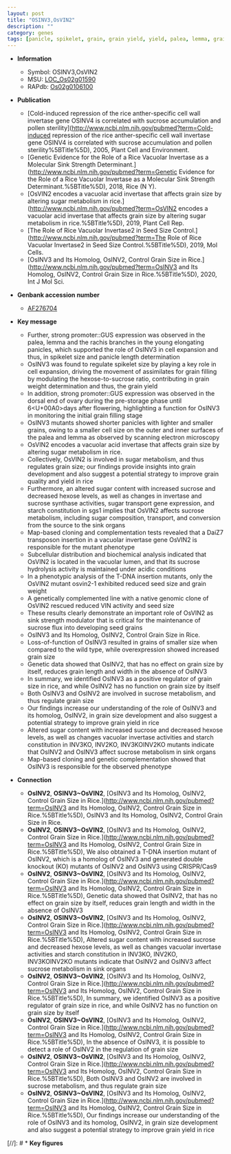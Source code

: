 ```yaml
---
layout: post
title: "OSINV3,OsVIN2"
description: ""
category: genes
tags: [panicle, spikelet, grain, grain yield, yield, palea, lemma, grain filling, grain weight, development, starch, map-based cloning, grain size, sugar, quality, sucrose, grain quality, seed, seed size, grain length]
---
```


* **Information**  
    + Symbol: OSINV3,OsVIN2  
    + MSU: [LOC_Os02g01590](http://rice.plantbiology.msu.edu/cgi-bin/ORF_infopage.cgi?orf=LOC_Os02g01590)  
    + RAPdb: [Os02g0106100](http://rapdb.dna.affrc.go.jp/viewer/gbrowse_details/irgsp1?name=Os02g0106100)  

* **Publication**  
    + [Cold-induced repression of the rice anther-specific cell wall invertase gene OSINV4 is correlated with sucrose accumulation and pollen sterility](http://www.ncbi.nlm.nih.gov/pubmed?term=Cold-induced repression of the rice anther-specific cell wall invertase gene OSINV4 is correlated with sucrose accumulation and pollen sterility%5BTitle%5D), 2005, Plant Cell and Environment.
    + [Genetic Evidence for the Role of a Rice Vacuolar Invertase as a Molecular Sink Strength Determinant.](http://www.ncbi.nlm.nih.gov/pubmed?term=Genetic Evidence for the Role of a Rice Vacuolar Invertase as a Molecular Sink Strength Determinant.%5BTitle%5D), 2018, Rice (N Y).
    + [OsVIN2 encodes a vacuolar acid invertase that affects grain size by altering sugar metabolism in rice.](http://www.ncbi.nlm.nih.gov/pubmed?term=OsVIN2 encodes a vacuolar acid invertase that affects grain size by altering sugar metabolism in rice.%5BTitle%5D), 2019, Plant Cell Rep.
    + [The Role of Rice Vacuolar Invertase2 in Seed Size Control.](http://www.ncbi.nlm.nih.gov/pubmed?term=The Role of Rice Vacuolar Invertase2 in Seed Size Control.%5BTitle%5D), 2019, Mol Cells.
    + [OsINV3 and Its Homolog, OsINV2, Control Grain Size in Rice.](http://www.ncbi.nlm.nih.gov/pubmed?term=OsINV3 and Its Homolog, OsINV2, Control Grain Size in Rice.%5BTitle%5D), 2020, Int J Mol Sci.

* **Genbank accession number**  
    + [AF276704](http://www.ncbi.nlm.nih.gov/nuccore/AF276704)

* **Key message**  
    + Further, strong promoter::GUS expression was observed in the palea, lemma and the rachis branches in the young elongating panicles, which supported the role of OsINV3 in cell expansion and thus, in spikelet size and panicle length determination
    + OsINV3 was found to regulate spikelet size by playing a key role in cell expansion, driving the movement of assimilates for grain filling by modulating the hexose-to-sucrose ratio, contributing in grain weight determination and thus, the grain yield
    + In addition, strong promoter::GUS expression was observed in the dorsal end of ovary during the pre-storage phase until 6<U+00A0>days after flowering, highlighting a function for OsINV3 in monitoring the initial grain filling stage
    + OsINV3 mutants showed shorter panicles with lighter and smaller grains, owing to a smaller cell size on the outer and inner surfaces of the palea and lemma as observed by scanning electron microscopy
    + OsVIN2 encodes a vacuolar acid invertase that affects grain size by altering sugar metabolism in rice.
    + Collectively, OsVIN2 is involved in sugar metabolism, and thus regulates grain size; our findings provide insights into grain development and also suggest a potential strategy to improve grain quality and yield in rice
    + Furthermore, an altered sugar content with increased sucrose and decreased hexose levels, as well as changes in invertase and sucrose synthase activities, sugar transport gene expression, and starch constitution in sgs1 implies that OsVIN2 affects sucrose metabolism, including sugar composition, transport, and conversion from the source to the sink organs
    + Map-based cloning and complementation tests revealed that a DaiZ7 transposon insertion in a vacuolar invertase gene OsVIN2 is responsible for the mutant phenotype
    + Subcellular distribution and biochemical analysis indicated that OsVIN2 is located in the vacuolar lumen, and that its sucrose hydrolysis activity is maintained under acidic conditions
    + In a phenotypic analysis of the T-DNA insertion mutants, only the OsVIN2 mutant osvin2-1 exhibited reduced seed size and grain weight
    + A genetically complemented line with a native genomic clone of OsVIN2 rescued reduced VIN activity and seed size
    + These results clearly demonstrate an important role of OsVIN2 as sink strength modulator that is critical for the maintenance of sucrose flux into developing seed grains
    + OsINV3 and Its Homolog, OsINV2, Control Grain Size in Rice.
    + Loss-of-function of OsINV3 resulted in grains of smaller size when compared to the wild type, while overexpression showed increased grain size
    + Genetic data showed that OsINV2, that has no effect on grain size by itself, reduces grain length and width in the absence of OsINV3
    + In summary, we identified OsINV3 as a positive regulator of grain size in rice, and while OsINV2 has no function on grain size by itself
    + Both OsINV3 and OsINV2 are involved in sucrose metabolism, and thus regulate grain size
    + Our findings increase our understanding of the role of OsINV3 and its homolog, OsINV2, in grain size development and also suggest a potential strategy to improve grain yield in rice
    + Altered sugar content with increased sucrose and decreased hexose levels, as well as changes vacuolar invertase activities and starch constitution in INV3KO, INV2KO, INV3KOINV2KO mutants indicate that OsINV2 and OsINV3 affect sucrose metabolism in sink organs
    + Map-based cloning and genetic complementation showed that OsINV3 is responsible for the observed phenotype

* **Connection**  
    + __OsINV2__, __OSINV3~OsVIN2__, [OsINV3 and Its Homolog, OsINV2, Control Grain Size in Rice.](http://www.ncbi.nlm.nih.gov/pubmed?term=OsINV3 and Its Homolog, OsINV2, Control Grain Size in Rice.%5BTitle%5D), OsINV3 and Its Homolog, OsINV2, Control Grain Size in Rice.
    + __OsINV2__, __OSINV3~OsVIN2__, [OsINV3 and Its Homolog, OsINV2, Control Grain Size in Rice.](http://www.ncbi.nlm.nih.gov/pubmed?term=OsINV3 and Its Homolog, OsINV2, Control Grain Size in Rice.%5BTitle%5D),  We also obtained a T-DNA insertion mutant of OsINV2, which is a homolog of OsINV3 and generated double knockout (KO) mutants of OsINV2 and OsINV3 using CRISPR/Cas9
    + __OsINV2__, __OSINV3~OsVIN2__, [OsINV3 and Its Homolog, OsINV2, Control Grain Size in Rice.](http://www.ncbi.nlm.nih.gov/pubmed?term=OsINV3 and Its Homolog, OsINV2, Control Grain Size in Rice.%5BTitle%5D),  Genetic data showed that OsINV2, that has no effect on grain size by itself, reduces grain length and width in the absence of OsINV3
    + __OsINV2__, __OSINV3~OsVIN2__, [OsINV3 and Its Homolog, OsINV2, Control Grain Size in Rice.](http://www.ncbi.nlm.nih.gov/pubmed?term=OsINV3 and Its Homolog, OsINV2, Control Grain Size in Rice.%5BTitle%5D),  Altered sugar content with increased sucrose and decreased hexose levels, as well as changes vacuolar invertase activities and starch constitution in INV3KO, INV2KO, INV3KOINV2KO mutants indicate that OsINV2 and OsINV3 affect sucrose metabolism in sink organs
    + __OsINV2__, __OSINV3~OsVIN2__, [OsINV3 and Its Homolog, OsINV2, Control Grain Size in Rice.](http://www.ncbi.nlm.nih.gov/pubmed?term=OsINV3 and Its Homolog, OsINV2, Control Grain Size in Rice.%5BTitle%5D),  In summary, we identified OsINV3 as a positive regulator of grain size in rice, and while OsINV2 has no function on grain size by itself
    + __OsINV2__, __OSINV3~OsVIN2__, [OsINV3 and Its Homolog, OsINV2, Control Grain Size in Rice.](http://www.ncbi.nlm.nih.gov/pubmed?term=OsINV3 and Its Homolog, OsINV2, Control Grain Size in Rice.%5BTitle%5D),  In the absence of OsINV3, it is possible to detect a role of OsINV2 in the regulation of grain size
    + __OsINV2__, __OSINV3~OsVIN2__, [OsINV3 and Its Homolog, OsINV2, Control Grain Size in Rice.](http://www.ncbi.nlm.nih.gov/pubmed?term=OsINV3 and Its Homolog, OsINV2, Control Grain Size in Rice.%5BTitle%5D),  Both OsINV3 and OsINV2 are involved in sucrose metabolism, and thus regulate grain size
    + __OsINV2__, __OSINV3~OsVIN2__, [OsINV3 and Its Homolog, OsINV2, Control Grain Size in Rice.](http://www.ncbi.nlm.nih.gov/pubmed?term=OsINV3 and Its Homolog, OsINV2, Control Grain Size in Rice.%5BTitle%5D),  Our findings increase our understanding of the role of OsINV3 and its homolog, OsINV2, in grain size development and also suggest a potential strategy to improve grain yield in rice

[//]: # * **Key figures**  


